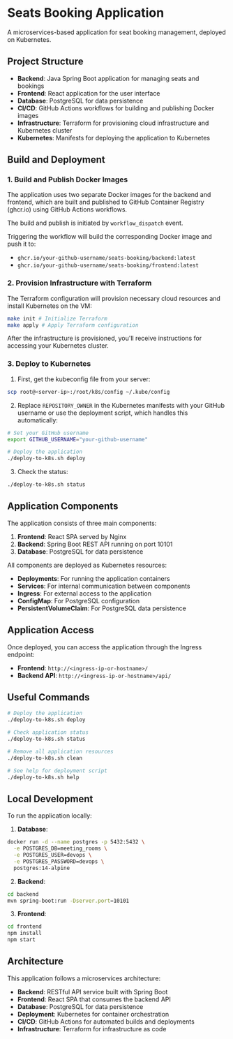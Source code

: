 # Seats Booking Application

A microservices-based application for seat booking management, deployed on Kubernetes.

## Project Structure

- **Backend**: Java Spring Boot application for managing seats and bookings
- **Frontend**: React application for the user interface
- **Database**: PostgreSQL for data persistence
- **CI/CD**: GitHub Actions workflows for building and publishing Docker images
- **Infrastructure**: Terraform for provisioning cloud infrastructure and Kubernetes cluster
- **Kubernetes**: Manifests for deploying the application to Kubernetes

## Build and Deployment

### 1. Build and Publish Docker Images

The application uses two separate Docker images for the backend and frontend, which are built and published to GitHub Container Registry (ghcr.io) using GitHub Actions workflows.

The build and publish is initiated by `workflow_dispatch` event.

Triggering the workflow will build the corresponding Docker image and push it to:
- `ghcr.io/your-github-username/seats-booking/backend:latest`
- `ghcr.io/your-github-username/seats-booking/frontend:latest`

### 2. Provision Infrastructure with Terraform

The Terraform configuration will provision necessary cloud resources and install Kubernetes on the VM:

```bash
make init # Initialize Terraform
make apply # Apply Terraform configuration
```

After the infrastructure is provisioned, you'll receive instructions for accessing your Kubernetes cluster.

### 3. Deploy to Kubernetes

1. First, get the kubeconfig file from your server:
```bash
scp root@<server-ip>:/root/k8s/config ~/.kube/config
```

2. Replace `REPOSITORY_OWNER` in the Kubernetes manifests with your GitHub username or use the deployment script, which handles this automatically:
```bash
# Set your GitHub username
export GITHUB_USERNAME="your-github-username"

# Deploy the application
./deploy-to-k8s.sh deploy
```

3. Check the status:
```bash
./deploy-to-k8s.sh status
```

## Application Components

The application consists of three main components:

1. **Frontend**: React SPA served by Nginx
2. **Backend**: Spring Boot REST API running on port 10101
3. **Database**: PostgreSQL for data persistence

All components are deployed as Kubernetes resources:

- **Deployments**: For running the application containers
- **Services**: For internal communication between components
- **Ingress**: For external access to the application
- **ConfigMap**: For PostgreSQL configuration
- **PersistentVolumeClaim**: For PostgreSQL data persistence

## Application Access

Once deployed, you can access the application through the Ingress endpoint:

- **Frontend**: `http://<ingress-ip-or-hostname>/`
- **Backend API**: `http://<ingress-ip-or-hostname>/api/`

## Useful Commands

```bash
# Deploy the application
./deploy-to-k8s.sh deploy

# Check application status
./deploy-to-k8s.sh status

# Remove all application resources
./deploy-to-k8s.sh clean

# See help for deployment script
./deploy-to-k8s.sh help
```

## Local Development

To run the application locally:

1. **Database**:
```bash
docker run -d --name postgres -p 5432:5432 \
  -e POSTGRES_DB=meeting_rooms \
  -e POSTGRES_USER=devops \
  -e POSTGRES_PASSWORD=devops \
  postgres:14-alpine
```

2. **Backend**:
```bash
cd backend
mvn spring-boot:run -Dserver.port=10101
```

3. **Frontend**:
```bash
cd frontend
npm install
npm start
```

## Architecture

This application follows a microservices architecture:

- **Backend**: RESTful API service built with Spring Boot
- **Frontend**: React SPA that consumes the backend API
- **Database**: PostgreSQL for data persistence
- **Deployment**: Kubernetes for container orchestration
- **CI/CD**: GitHub Actions for automated builds and deployments
- **Infrastructure**: Terraform for infrastructure as code
